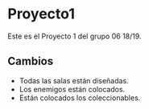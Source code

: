 # Proyecto1
Este es el Proyecto 1 del grupo 06 18/19.

## Cambios

- Todas las salas están diseñadas.
- Los enemigos están colocados.
- Están colocados los coleccionables.





